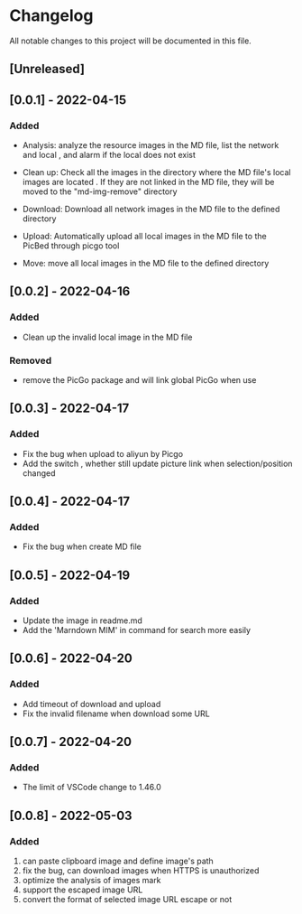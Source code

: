 # Changelog
All notable changes to this project will be documented in this file.

## [Unreleased]

## [0.0.1] - 2022-04-15

### Added

- Analysis: analyze the resource images in the MD file, list the network and local , and alarm if the local does not exist
- Clean up: Check all the images in the directory where the MD file's local images are located . If they are not linked in the MD file, they will be moved to the "md-img-remove" directory

- Download: Download all network images in the MD file to the defined directory

- Upload: Automatically upload all local images in the MD file to the PicBed through picgo tool

- Move: move all local images in the MD file to the defined directory

## [0.0.2] - 2022-04-16

### Added
- Clean up the invalid local image in the MD file

### Removed

- remove the  PicGo package and will link global PicGo when use

## [0.0.3] - 2022-04-17

### Added

- Fix the bug when upload to aliyun by Picgo
- Add the switch , whether still update picture link when selection/position changed

## [0.0.4] - 2022-04-17

### Added

- Fix the bug when create MD file

## [0.0.5] - 2022-04-19

### Added

- Update the image in readme.md
- Add the 'Marndown MIM' in command for search more easily

## [0.0.6] - 2022-04-20

### Added

- Add timeout of download and upload
- Fix the invalid filename when download some URL

## [0.0.7] - 2022-04-20

### Added

- The limit of VSCode change to 1.46.0

## [0.0.8] - 2022-05-03

### Added

1. can paste clipboard image and define image's path
2. fix the bug, can download images when HTTPS is unauthorized
3. optimize the analysis of images mark
3. support the  escaped image URL
3. convert the format of selected image URL escape or not
